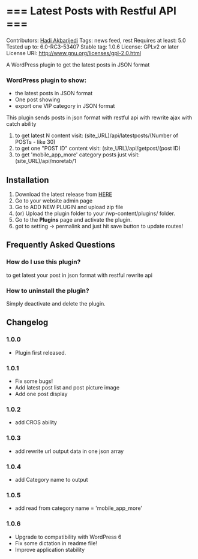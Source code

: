 # === Latest Posts with Restful API ===
Contributors: [Hadi Akbarijedi](https://webstart.ir/)
Tags: news feed, rest
Requires at least: 5.0
Tested up to: 6.0-RC3-53407
Stable tag: 1.0.6
License: GPLv2 or later
License URI: http://www.gnu.org/licenses/gpl-2.0.html

A WordPress plugin to get the latest posts in JSON format

### WordPress plugin to show:

- the latest posts in JSON format
- One post showing
- export one VIP category in JSON format 

This plugin sends posts in json format with restful api with rewrite ajax with catch ability

1. to get latest N content visit: (site_URL)/api/latestposts/(Number of POSTs - like 30)
2. to get one "POST ID" content visit: (site_URL)/api/getpost/(post ID)
3. to get 'mobile_app_more' category posts just visit: (site_URL)/api/moretab/1

## Installation

1. Download the latest release from [HERE](https://github.com/akbarijedi/wp_restAPI_news_feed/releases/)
2. Go to your website admin page
3. Go to ADD NEW PLUGIN and upload zip file
4. (or) Upload the plugin folder to your /wp-content/plugins/ folder.
5. Go to the **Plugins** page and activate the plugin.
6. got to setting -> permalink and just hit save button to update routes!

## Frequently Asked Questions

### How do I use this plugin?

to get latest your post in json format with restful rewrite api

### How to uninstall the plugin?

Simply deactivate and delete the plugin.

## Changelog

### 1.0.0

- Plugin first released.

### 1.0.1

- Fix some bugs!
- Add latest post list and post picture image
- Add one post display

### 1.0.2

- add CROS ability

### 1.0.3

- add rewrite url output data in one json array

### 1.0.4

- add Category name to output

### 1.0.5

- add read from category name = 'mobile_app_more'

### 1.0.6

- Upgrade to compatibility with WordPress 6
- Fix some dictation in readme file!
- Improve application stability

